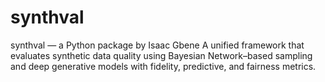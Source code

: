 # synthval
synthval — a Python package by Isaac Gbene  A unified framework that evaluates synthetic data quality using Bayesian Network–based sampling and deep generative models with fidelity, predictive, and fairness metrics.
